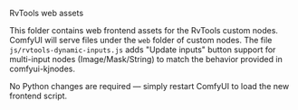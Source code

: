 RvTools web assets

This folder contains web frontend assets for the RvTools custom nodes. ComfyUI will serve files under the `web` folder of custom nodes. The file `js/rvtools-dynamic-inputs.js` adds "Update inputs" button support for multi-input nodes (Image/Mask/String) to match the behavior provided in comfyui-kjnodes.

No Python changes are required — simply restart ComfyUI to load the new frontend script.
